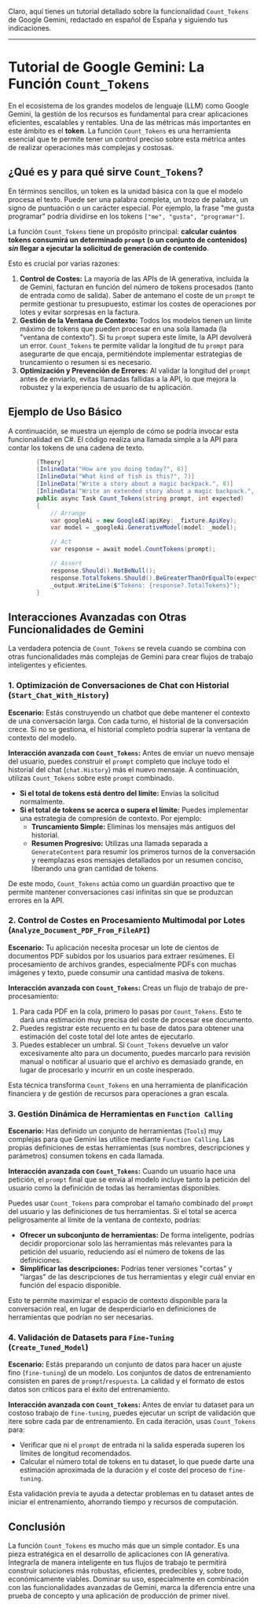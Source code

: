 Claro, aquí tienes un tutorial detallado sobre la funcionalidad `Count_Tokens` de Google Gemini, redactado en español de España y siguiendo tus indicaciones.

***

# Tutorial de Google Gemini: La Función `Count_Tokens`

En el ecosistema de los grandes modelos de lenguaje (LLM) como Google Gemini, la gestión de los recursos es fundamental para crear aplicaciones eficientes, escalables y rentables. Una de las métricas más importantes en este ámbito es el **token**. La función `Count_Tokens` es una herramienta esencial que te permite tener un control preciso sobre esta métrica antes de realizar operaciones más complejas y costosas.

## ¿Qué es y para qué sirve `Count_Tokens`?

En términos sencillos, un token es la unidad básica con la que el modelo procesa el texto. Puede ser una palabra completa, un trozo de palabra, un signo de puntuación o un carácter especial. Por ejemplo, la frase "me gusta programar" podría dividirse en los tokens `["me", "gusta", "programar"]`.

La función `Count_Tokens` tiene un propósito principal: **calcular cuántos tokens consumirá un determinado `prompt` (o un conjunto de contenidos) *sin* llegar a ejecutar la solicitud de generación de contenido**.

Esto es crucial por varias razones:

1.  **Control de Costes:** La mayoría de las APIs de IA generativa, incluida la de Gemini, facturan en función del número de tokens procesados (tanto de entrada como de salida). Saber de antemano el coste de un `prompt` te permite gestionar tu presupuesto, estimar los costes de operaciones por lotes y evitar sorpresas en la factura.
2.  **Gestión de la Ventana de Contexto:** Todos los modelos tienen un límite máximo de tokens que pueden procesar en una sola llamada (la "ventana de contexto"). Si tu `prompt` supera este límite, la API devolverá un error. `Count_Tokens` te permite validar la longitud de tu `prompt` para asegurarte de que encaja, permitiéndote implementar estrategias de truncamiento o resumen si es necesario.
3.  **Optimización y Prevención de Errores:** Al validar la longitud del `prompt` antes de enviarlo, evitas llamadas fallidas a la API, lo que mejora la robustez y la experiencia de usuario de tu aplicación.

## Ejemplo de Uso Básico

A continuación, se muestra un ejemplo de cómo se podría invocar esta funcionalidad en C#. El código realiza una llamada simple a la API para contar los tokens de una cadena de texto.

```csharp
        [Theory]
        [InlineData("How are you doing today?", 6)]
        [InlineData("What kind of fish is this?", 7)]
        [InlineData("Write a story about a magic backpack.", 8)]
        [InlineData("Write an extended story about a magic backpack.", 9)]
        public async Task Count_Tokens(string prompt, int expected)
        {
            // Arrange
            var googleAi = new GoogleAI(apiKey: _fixture.ApiKey);
            var model = _googleAi.GenerativeModel(model: _model);

            // Act
            var response = await model.CountTokens(prompt);

            // Assert
            response.Should().NotBeNull();
            response.TotalTokens.Should().BeGreaterThanOrEqualTo(expected);
            _output.WriteLine($"Tokens: {response?.TotalTokens}");
        }
```

## Interacciones Avanzadas con Otras Funcionalidades de Gemini

La verdadera potencia de `Count_Tokens` se revela cuando se combina con otras funcionalidades más complejas de Gemini para crear flujos de trabajo inteligentes y eficientes.

### 1. Optimización de Conversaciones de Chat con Historial (`Start_Chat_With_History`)

**Escenario:** Estás construyendo un chatbot que debe mantener el contexto de una conversación larga. Con cada turno, el historial de la conversación crece. Si no se gestiona, el historial completo podría superar la ventana de contexto del modelo.

**Interacción avanzada con `Count_Tokens`:**
Antes de enviar un nuevo mensaje del usuario, puedes construir el `prompt` completo que incluye todo el historial del chat (`chat.History`) más el nuevo mensaje. A continuación, utilizas `Count_Tokens` sobre este `prompt` combinado.

*   **Si el total de tokens está dentro del límite:** Envías la solicitud normalmente.
*   **Si el total de tokens se acerca o supera el límite:** Puedes implementar una estrategia de compresión de contexto. Por ejemplo:
    *   **Truncamiento Simple:** Eliminas los mensajes más antiguos del historial.
    *   **Resumen Progresivo:** Utilizas una llamada separada a `GenerateContent` para resumir los primeros turnos de la conversación y reemplazas esos mensajes detallados por un resumen conciso, liberando una gran cantidad de tokens.

De este modo, `Count_Tokens` actúa como un guardián proactivo que te permite mantener conversaciones casi infinitas sin que se produzcan errores en la API.

### 2. Control de Costes en Procesamiento Multimodal por Lotes (`Analyze_Document_PDF_From_FileAPI`)

**Escenario:** Tu aplicación necesita procesar un lote de cientos de documentos PDF subidos por los usuarios para extraer resúmenes. El procesamiento de archivos grandes, especialmente PDFs con muchas imágenes y texto, puede consumir una cantidad masiva de tokens.

**Interacción avanzada con `Count_Tokens`:**
Creas un flujo de trabajo de pre-procesamiento:

1.  Para cada PDF en la cola, primero lo pasas por `Count_Tokens`. Esto te dará una estimación muy precisa del coste de procesar ese documento.
2.  Puedes registrar este recuento en tu base de datos para obtener una estimación del coste total del lote antes de ejecutarlo.
3.  Puedes establecer un umbral. Si `Count_Tokens` devuelve un valor excesivamente alto para un documento, puedes marcarlo para revisión manual o notificar al usuario que el archivo es demasiado grande, en lugar de procesarlo y incurrir en un coste inesperado.

Esta técnica transforma `Count_Tokens` en una herramienta de planificación financiera y de gestión de recursos para operaciones a gran escala.

### 3. Gestión Dinámica de Herramientas en `Function Calling`

**Escenario:** Has definido un conjunto de herramientas (`Tools`) muy complejas para que Gemini las utilice mediante `Function Calling`. Las propias definiciones de estas herramientas (sus nombres, descripciones y parámetros) consumen tokens en cada llamada.

**Interacción avanzada con `Count_Tokens`:**
Cuando un usuario hace una petición, el `prompt` final que se envía al modelo incluye tanto la petición del usuario como la definición de todas las herramientas disponibles.

Puedes usar `Count_Tokens` para comprobar el tamaño combinado del `prompt` del usuario y las definiciones de tus herramientas. Si el total se acerca peligrosamente al límite de la ventana de contexto, podrías:

*   **Ofrecer un subconjunto de herramientas:** De forma inteligente, podrías decidir proporcionar solo las herramientas más relevantes para la petición del usuario, reduciendo así el número de tokens de las definiciones.
*   **Simplificar las descripciones:** Podrías tener versiones "cortas" y "largas" de las descripciones de tus herramientas y elegir cuál enviar en función del espacio disponible.

Esto te permite maximizar el espacio de contexto disponible para la conversación real, en lugar de desperdiciarlo en definiciones de herramientas que podrían no ser necesarias.

### 4. Validación de Datasets para `Fine-Tuning` (`Create_Tuned_Model`)

**Escenario:** Estás preparando un conjunto de datos para hacer un ajuste fino (`fine-tuning`) de un modelo. Los conjuntos de datos de entrenamiento consisten en pares de `prompt`/`respuesta`. La calidad y el formato de estos datos son críticos para el éxito del entrenamiento.

**Interacción avanzada con `Count_Tokens`:**
Antes de enviar tu dataset para un costoso trabajo de `fine-tuning`, puedes ejecutar un script de validación que itere sobre cada par de entrenamiento. En cada iteración, usas `Count_Tokens` para:

*   Verificar que ni el `prompt` de entrada ni la salida esperada superen los límites de longitud recomendados.
*   Calcular el número total de tokens en tu dataset, lo que puede darte una estimación aproximada de la duración y el coste del proceso de `fine-tuning`.

Esta validación previa te ayuda a detectar problemas en tu dataset antes de iniciar el entrenamiento, ahorrando tiempo y recursos de computación.

## Conclusión

La función `Count_Tokens` es mucho más que un simple contador. Es una pieza estratégica en el desarrollo de aplicaciones con IA generativa. Integrarla de manera inteligente en tus flujos de trabajo te permitirá construir soluciones más robustas, eficientes, predecibles y, sobre todo, económicamente viables. Dominar su uso, especialmente en combinación con las funcionalidades avanzadas de Gemini, marca la diferencia entre una prueba de concepto y una aplicación de producción de primer nivel.